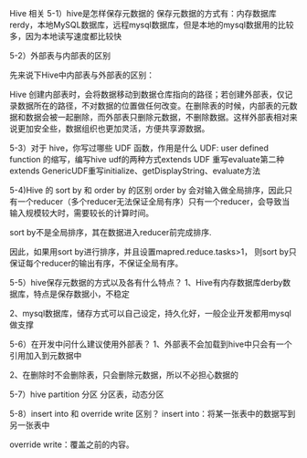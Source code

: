 Hive 相关
5-1）hive是怎样保存元数据的
保存元数据的方式有：内存数据库rerdy，本地MySQL数据库，远程mysql数据库，但是本地的mysql数据用的比较多，因为本地读写速度都比较快

 

5-2）外部表与内部表的区别
 

先来说下Hive中内部表与外部表的区别： 

Hive 创建内部表时，会将数据移动到数据仓库指向的路径；若创建外部表，仅记录数据所在的路径，不对数据的位置做任何改变。在删除表的时候，内部表的元数据和数据会被一起删除，而外部表只删除元数据，不删除数据。这样外部表相对来说更加安全些，数据组织也更加灵活，方便共享源数据。

 

5-3）对于 hive，你写过哪些 UDF 函数，作用是什么
UDF: user  defined  function  的缩写，编写hive udf的两种方式extends UDF 重写evaluate第二种extends GenericUDF重写initialize、getDisplayString、evaluate方法

 

5-4)Hive 的 sort by 和 order by 的区别
  order by 会对输入做全局排序，因此只有一个reducer（多个reducer无法保证全局有序）只有一个reducer，会导致当输入规模较大时，需要较长的计算时间。

   sort by不是全局排序，其在数据进入reducer前完成排序.

因此，如果用sort by进行排序，并且设置mapred.reduce.tasks>1， 则sort by只保证每个reducer的输出有序，不保证全局有序。

 

5-5）hive保存元数据的方式以及各有什么特点？
1、Hive有内存数据库derby数据库，特点是保存数据小，不稳定

2、mysql数据库，储存方式可以自己设定，持久化好，一般企业开发都用mysql做支撑

5-6）在开发中问什么建议使用外部表？
1、外部表不会加载到hive中只会有一个引用加入到元数据中

2、在删除时不会删除表，只会删除元数据，所以不必担心数据的

 

5-7）hive partition 分区
分区表，动态分区

 

5-8）insert into 和 override write 区别？
insert into：将某一张表中的数据写到另一张表中

override write：覆盖之前的内容。